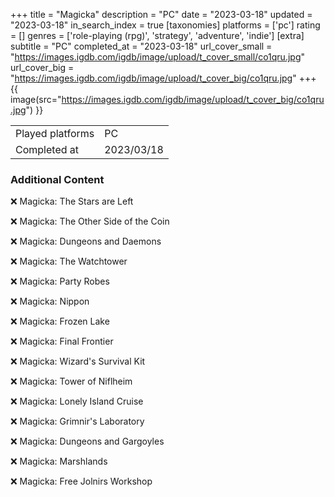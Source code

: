 +++
title = "Magicka"
description = "PC"
date = "2023-03-18"
updated = "2023-03-18"
in_search_index = true
[taxonomies]
platforms = ['pc']
rating = []
genres = ['role-playing (rpg)', 'strategy', 'adventure', 'indie']
[extra]
subtitle = "PC"
completed_at = "2023-03-18"
url_cover_small = "https://images.igdb.com/igdb/image/upload/t_cover_small/co1qru.jpg"
url_cover_big = "https://images.igdb.com/igdb/image/upload/t_cover_big/co1qru.jpg"
+++
{{ image(src="https://images.igdb.com/igdb/image/upload/t_cover_big/co1qru.jpg") }}

|              |            |
| ------------ | ---------- |
| Played platforms    | PC |
| Completed at | 2023/03/18 |



### Additional Content


❌ Magicka: The Stars are Left

❌ Magicka: The Other Side of the Coin

❌ Magicka: Dungeons and Daemons

❌ Magicka: The Watchtower

❌ Magicka: Party Robes

❌ Magicka: Nippon

❌ Magicka: Frozen Lake

❌ Magicka: Final Frontier

❌ Magicka: Wizard's Survival Kit

❌ Magicka: Tower of Niflheim

❌ Magicka: Lonely Island Cruise

❌ Magicka: Grimnir's Laboratory

❌ Magicka: Dungeons and Gargoyles

❌ Magicka: Marshlands

❌ Magicka: Free Jolnirs Workshop
